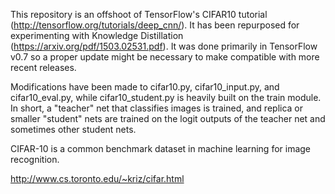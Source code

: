This repository is an offshoot of TensorFlow's CIFAR10 tutorial (http://tensorflow.org/tutorials/deep_cnn/). It has been repurposed for experimenting with Knowledge Distillation (https://arxiv.org/pdf/1503.02531.pdf). It was done primarily in TensorFlow v0.7 so a proper update might be necessary to make compatible with more recent releases.

Modifications have been made to cifar10.py, cifar10_input.py, and cifar10_eval.py, while cifar10_student.py is heavily built on the train module. In short, a "teacher" net that classifies images is trained, and replica or smaller "student" nets are trained on the logit outputs of the teacher net and sometimes other student nets.

CIFAR-10 is a common benchmark dataset in machine learning for image recognition.

http://www.cs.toronto.edu/~kriz/cifar.html
